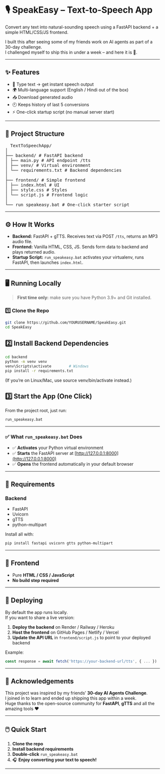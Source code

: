 # 🎙️ SpeakEasy – Text-to-Speech App  

Convert any text into natural-sounding speech using a FastAPI backend + a simple HTML/CSS/JS frontend.  

I built this after seeing some of my friends work on AI agents as part of a 30-day challenge.  
I challenged myself to ship this in under a week – and here it is 🚀.  

---

## ✨ Features  

- 📝 Type text → get instant speech output  
- 🌍 Multi-language support (English / Hindi out of the box)  
- 📥 Download generated audio  
- 🕘 Keeps history of last 5 conversions  
- ⚡ One-click startup script (no manual server start)  

---

## 📂 Project Structure  

<pre>
  TextToSpeechApp/
│
├── backend/ # FastAPI backend
│ ├── main.py # API endpoint /tts
│ ├── venv/ # Virtual environment
│ └── requirements.txt # Backend dependencies
│
├── frontend/ # Simple frontend
│ ├── index.html # UI
│ ├── style.css # Styles
│ └── script.js # Frontend logic
│
└── run_speakeasy.bat # One-click starter script
</pre>


---

## ⚙️ How It Works  

- **Backend:** FastAPI + gTTS. Receives text via POST `/tts`, returns an MP3 audio file.  
- **Frontend:** Vanilla HTML, CSS, JS. Sends form data to backend and plays returned audio.  
- **Startup Script:** `run_speakeasy.bat` activates your virtualenv, runs FastAPI, then launches `index.html`.  

---

## 🖥️ Running Locally  

> **First time only:** make sure you have Python 3.9+ and Git installed.

### 1️⃣ Clone the Repo

```bash
git clone https://github.com/YOURUSERNAME/SpeakEasy.git
cd SpeakEasy
```
## 2️⃣ Install Backend Dependencies

```bash
cd backend
python -m venv venv
venv\Scripts\activate        # Windows
pip install -r requirements.txt
```
(If you’re on Linux/Mac, use source venv/bin/activate instead.)
## 3️⃣ Start the App (One Click)

From the project root, just run:

```bash
run_speakeasy.bat
```
---

### ✅ What `run_speakeasy.bat` Does  

- ✅ **Activates** your Python virtual environment  
- ✅ **Starts** the FastAPI server at [http://127.0.0.1:8000](http://127.0.0.1:8000)  
- ✅ **Opens** the frontend automatically in your default browser  

---

## 📝 Requirements  

### Backend  

- FastAPI  
- Uvicorn  
- gTTS  
- python-multipart  

Install all with:

```bash
pip install fastapi uvicorn gtts python-multipart
```
---

## 🎨 Frontend  

- Pure **HTML / CSS / JavaScript**  
- **No build step required**  

---

## 🚀 Deploying  

By default the app runs locally.  
If you want to share a live version:  

1. **Deploy the backend** on Render / Railway / Heroku  
2. **Host the frontend** on GitHub Pages / Netlify / Vercel  
3. **Update the API URL** in `frontend/script.js` to point to your deployed backend  

Example:  

```javascript
const response = await fetch('https://your-backend-url/tts', { ... })
```
---

## 🙌 Acknowledgements  

This project was inspired by my friends’ **30-day AI Agents Challenge**.  
I joined in to learn and ended up shipping this app within a week.  
Huge thanks to the open-source community for **FastAPI**, **gTTS** and all the amazing tools ❤️  

---

## 🖱️ Quick Start  

1. **Clone the repo**  
2. **Install backend requirements**  
3. **Double-click** `run_speakeasy.bat`  
4. 🎧 **Enjoy converting your text to speech!**  

---
